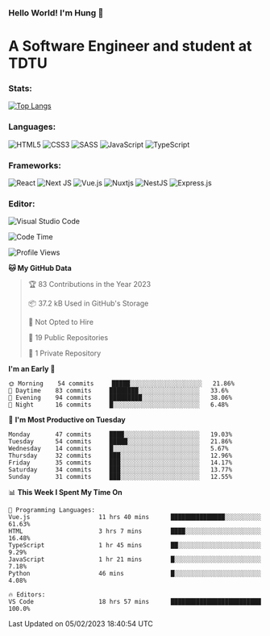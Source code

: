 ### Hello World! I'm Hung :wave:

# A Software Engineer and student at TDTU

### Stats:
[![Top Langs](https://github-readme-stats.vercel.app/api/top-langs/?username=Kuroo-nekoo)](https://github.com/anuraghazra/github-readme-stats)

### Languages:
![HTML5](https://img.shields.io/badge/html5-%23E34F26.svg?style=for-the-badge&logo=html5&logoColor=%23E34F26&color=white)
![CSS3](https://img.shields.io/badge/css3-%231572B6.svg?style=for-the-badge&logo=css3&logoColor=%231572B6&color=white)
![SASS](https://img.shields.io/badge/SASS-hotpink.svg?style=for-the-badge&logo=SASS&logoColor=hotpink&color=white)
![JavaScript](https://img.shields.io/badge/javascript-%23323330.svg?style=for-the-badge&logo=javascript&color=white)
![TypeScript](https://img.shields.io/badge/typescript-%23007ACC.svg?style=for-the-badge&logo=typescript&logoColor=%23007ACC&color=white)


### Frameworks:
![React](https://img.shields.io/badge/react-%2320232a.svg?style=for-the-badge&logo=react&logoColor=%%2361DAFB&color=white)
![Next JS](https://img.shields.io/badge/Next-black?style=for-the-badge&logo=next.js&logoColor=black&color=white)
![Vue.js](https://img.shields.io/badge/vuejs-%2335495e.svg?style=for-the-badge&logo=vuedotjs&logoColor=%234FC08D&color=white)
![Nuxtjs](https://img.shields.io/badge/Nuxt-002E3B?style=for-the-badge&logo=nuxtdotjs&color=white&logoColor=#00DC82)
![NestJS](https://img.shields.io/badge/nestjs-%23E0234E.svg?style=for-the-badge&logo=nestjs&logoColor=%23E0234E&color=white)
![Express.js](https://img.shields.io/badge/express.js-%23404d59.svg?style=for-the-badge&logo=express&logoColor=%23404d59&color=white)

### Editor:
![Visual Studio Code](https://img.shields.io/badge/Visual%20Studio%20Code-0078d7.svg?style=for-the-badge&logo=visual-studio-code&color=white&logoColor=0078d7)


<!--START_SECTION:waka-->
![Code Time](http://img.shields.io/badge/Code%20Time-340%20hrs%2020%20mins-blue)

![Profile Views](http://img.shields.io/badge/Profile%20Views-11-blue)

**🐱 My GitHub Data** 

> 🏆 83 Contributions in the Year 2023
 > 
> 📦 37.2 kB Used in GitHub's Storage 
 > 
> 🚫 Not Opted to Hire
 > 
> 📜 19 Public Repositories 
 > 
> 🔑 1 Private Repository 
 > 
**I'm an Early 🐤** 

```text
🌞 Morning    54 commits     █████░░░░░░░░░░░░░░░░░░░░   21.86% 
🌆 Daytime    83 commits     ████████░░░░░░░░░░░░░░░░░   33.6% 
🌃 Evening    94 commits     █████████░░░░░░░░░░░░░░░░   38.06% 
🌙 Night      16 commits     █░░░░░░░░░░░░░░░░░░░░░░░░   6.48%

```
📅 **I'm Most Productive on Tuesday** 

```text
Monday       47 commits     ████░░░░░░░░░░░░░░░░░░░░░   19.03% 
Tuesday      54 commits     █████░░░░░░░░░░░░░░░░░░░░   21.86% 
Wednesday    14 commits     █░░░░░░░░░░░░░░░░░░░░░░░░   5.67% 
Thursday     32 commits     ███░░░░░░░░░░░░░░░░░░░░░░   12.96% 
Friday       35 commits     ███░░░░░░░░░░░░░░░░░░░░░░   14.17% 
Saturday     34 commits     ███░░░░░░░░░░░░░░░░░░░░░░   13.77% 
Sunday       31 commits     ███░░░░░░░░░░░░░░░░░░░░░░   12.55%

```


📊 **This Week I Spent My Time On** 

```text
💬 Programming Languages: 
Vue.js                   11 hrs 40 mins      ███████████████░░░░░░░░░░   61.63% 
HTML                     3 hrs 7 mins        ████░░░░░░░░░░░░░░░░░░░░░   16.48% 
TypeScript               1 hr 45 mins        ██░░░░░░░░░░░░░░░░░░░░░░░   9.29% 
JavaScript               1 hr 21 mins        █░░░░░░░░░░░░░░░░░░░░░░░░   7.18% 
Python                   46 mins             █░░░░░░░░░░░░░░░░░░░░░░░░   4.08%

🔥 Editors: 
VS Code                  18 hrs 57 mins      █████████████████████████   100.0%

```


 Last Updated on 05/02/2023 18:40:54 UTC
<!--END_SECTION:waka-->
